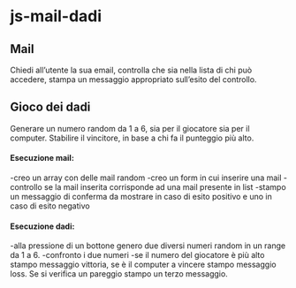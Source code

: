 js-mail-dadi
===

## Mail
Chiedi all’utente la sua email,
controlla che sia nella lista di chi può accedere,
stampa un messaggio appropriato sull’esito del controllo.

## Gioco dei dadi
Generare un numero random da 1 a 6, sia per il giocatore sia per il computer.
Stabilire il vincitore, in base a chi fa il punteggio più alto.


#### Esecuzione mail:
-creo un array con delle mail random
-creo un form in cui inserire una mail
-controllo se la mail inserita corrisponde ad una mail presente in list
-stampo un messaggio di conferma da mostrare in caso di esito positivo e uno in caso di esito negativo

#### Esecuzione dadi:
-alla pressione di un bottone genero due diversi numeri random in un range da 1 a 6.
-confronto i due numeri
-se il numero del giocatore è più alto stampo messaggio vittoria, se è il computer a vincere stampo messaggio loss.
Se si verifica un pareggio stampo un terzo messaggio.